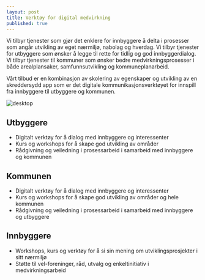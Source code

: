 ```yaml
---
layout: post
title: Verktøy for digital medvirkning
published: true
---
```


Vi tilbyr tjenester som gjør det enklere for innbyggere å delta i prosesser som angår utvikling av eget nærmiljø, nabolag og hverdag. Vi tilbyr tjenester for utbyggere som ønsker å legge til rette for tidlig og god innbyggerdialog. Vi tilbyr tjenester til kommuner som ønsker bedre medvirkningsprosesser i både arealplansaker, samfunnsutvikling og kommuneplanarbeid. 

Vårt tilbud er en kombinasjon av skolering av egenskaper og utvikling av en skreddersydd app som er det digitale kommunikasjonsverktøyet for innspill fra innbyggere til utbyggere og kommunen. 


![desktop](https://i.imgur.com/cAm0SbL.jpg)

## Utbyggere
- Digitalt verktøy for å dialog med innbyggere og interessenter
- Kurs og workshops for å skape god utvikling av områder
- Rådgivning og veiledning i prosessarbeid i samarbeid med innbyggere og kommunen

## Kommunen
- Digitalt verktøy for å dialog med innbyggere og interessenter
- Kurs og workshops for å skape god utvikling av områder og hele kommunen
- Rådgivning og veiledning i prosessarbeid i samarbeid med innbyggere og utbyggere

## Innbyggere
- Workshops, kurs og verktøy for å si sin mening om utviklingsprosjekter i sitt nærmiljø
- Støtte til vel-foreninger, råd, utvalg og enkeltinitiativ i medvirkningsarbeid
